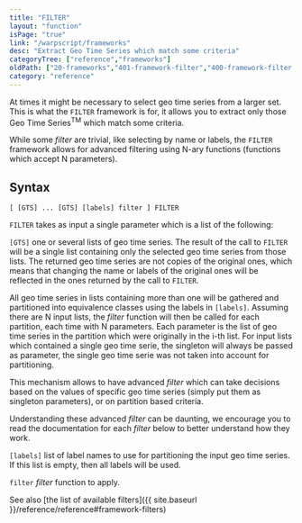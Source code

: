 ```yaml
---
title: "FILTER"
layout: "function"
isPage: "true"
link: "/warpscript/frameworks"
desc: "Extract Geo Time Series which match some criteria"
categoryTree: ["reference","frameworks"]
oldPath: ["20-frameworks","401-framework-filter","400-framework-filter.html.md.eco"]
category: "reference"
---
```




At times it might be necessary to select geo time series from a larger set. This is what the `FILTER` framework is for, it allows you to extract only those Geo Time Series<sup>TM</sup> which match some criteria.

While some *filter* are trivial, like selecting by name or labels, the `FILTER` framework allows for advanced filtering using N-ary functions (functions which accept N parameters).

## Syntax ##

```
[ [GTS] ... [GTS] [labels] filter ] FILTER
```

`FILTER` takes as input a single parameter which is a list of the following:

`[GTS]` one or several lists of geo time series. The result of the call to `FILTER` will be a single list containing only the selected geo time series from those lists. The returned geo time series are not copies of the original ones, which means that changing the name or labels of the original ones will be reflected in the ones returned by the call to `FILTER`.

All geo time series in lists containing more than one will be gathered and partitioned into equivalence classes using the labels in `[labels]`. Assuming there are N input lists, the *filter* function will then be called for each partition, each time with N parameters. Each parameter is the list of geo time series in the partition which were originally in the i-th list. For input lists which contained a single geo time serie, the singleton will always be passed as parameter, the single geo time serie was not taken into account for partitioning.

This mechanism allows to have advanced *filter* which can take decisions based on the values of specific geo time series (simply put them as singleton parameters), or on partition based criteria.

Understanding these advanced *filter* can be daunting, we encourage you to read the documentation for each *filter* below to better understand how they work.

`[labels]` list of label names to use for partitioning the input geo time series. If this list is empty, then all labels will be used.

`filter` *filter* function to apply.

See also [the list of available filters]({{ site.baseurl }}/reference/reference#framework-filters)
